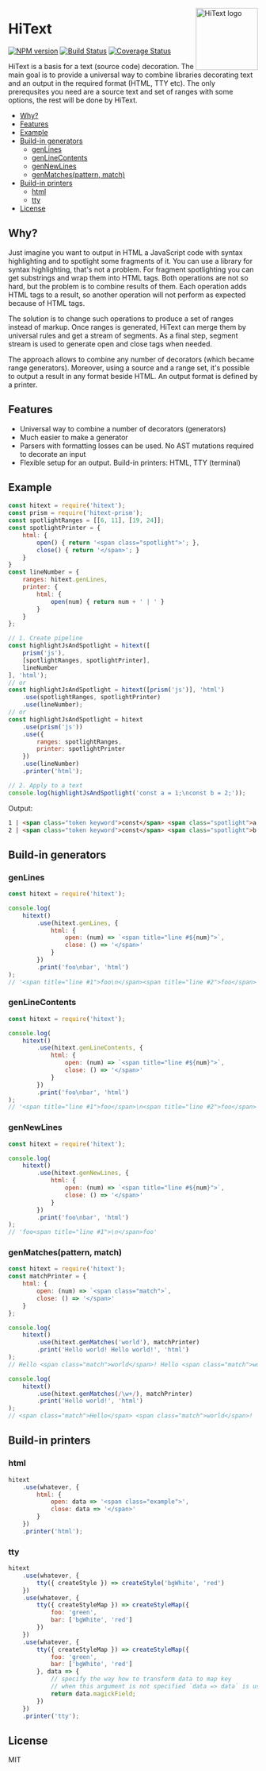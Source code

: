 <img align="right" width="125" height="125"
     alt="HiText logo"
     src="https://user-images.githubusercontent.com/270491/41946489-795b7e6a-79bb-11e8-9b1f-012b0dee3f0a.png"/>

# HiText

[![NPM version](https://img.shields.io/npm/v/hitext.svg)](https://www.npmjs.com/package/hitext)
[![Build Status](https://travis-ci.org/hitext/hitext.svg?branch=master)](https://travis-ci.org/hitext/hitext)
[![Coverage Status](https://coveralls.io/repos/github/hitext/hitext/badge.svg?branch=master)](https://coveralls.io/github/hitext/hitext?branch=master)

HiText is a basis for a text (source code) decoration. The main goal is to provide a universal way to combine libraries decorating text and an output in the required format (HTML, TTY etc). The only prerequsites you need are a source text and set of ranges with some options, the rest will be done by HiText.

<!-- TOC depthFrom:2 -->

- [Why?](#why)
- [Features](#features)
- [Example](#example)
- [Build-in generators](#build-in-generators)
    - [genLines](#genlines)
    - [genLineContents](#genlinecontents)
    - [genNewLines](#gennewlines)
    - [genMatches(pattern, match)](#genmatchespattern-match)
- [Build-in printers](#build-in-printers)
    - [html](#html)
    - [tty](#tty)
- [License](#license)

<!-- /TOC -->

## Why?

Just imagine you want to output in HTML a JavaScript code with syntax highlighting and to spotlight some fragments of it. You can use a library for syntax highlighting, that's not a problem. For fragment spotlighting you can get substrings and wrap them into HTML tags. Both operations are not so hard, but the problem is to combine results of them. Each operation adds HTML tags to a result, so another operation will not perform as expected because of HTML tags.

The solution is to change such operations to produce a set of ranges instead of markup. Once ranges is generated, HiText can merge them by universal rules and get a stream of segments. As a final step, segment stream is used to generate open and close tags when needed.

The approach allows to combine any number of decorators (which became range generators). Moreover, using a source and a range set, it's possible to output a result in any format beside HTML. An output format is defined by a printer.

## Features

- Universal way to combine a number of decorators (generators)
- Much easier to make a generator
- Parsers with formatting losses can be used. No AST mutations required to decorate an input
- Flexible setup for an output. Build-in printers: HTML, TTY (terminal)

## Example

```js
const hitext = require('hitext');
const prism = require('hitext-prism');
const spotlightRanges = [[6, 11], [19, 24]];
const spotlightPrinter = {
    html: {
        open() { return '<span class="spotlight">'; },
        close() { return '</span>'; }
    }
}
const lineNumber = {
    ranges: hitext.genLines,
    printer: {
        html: {
            open(num) { return num + ' | ' }
        }
    }
};

// 1. Create pipeline
const highlightJsAndSpotlight = hitext([
    prism('js'),
    [spotlightRanges, spotlightPrinter],
    lineNumber
], 'html');
// or
const highlightJsAndSpotlight = hitext([prism('js')], 'html')
    .use(spotlightRanges, spotlightPrinter)
    .use(lineNumber);
// or
const highlightJsAndSpotlight = hitext
    .use(prism('js'))
    .use({
        ranges: spotlightRanges,
        printer: spotlightPrinter
    })
    .use(lineNumber)
    .printer('html');

// 2. Apply to a text
console.log(highlightJsAndSpotlight('const a = 1;\nconst b = 2;'));
```

Output:

```html
1 | <span class="token keyword">const</span> <span class="spotlight">a <span class="token operator">=</span> <span class="token number">1</span></span><span class="token punctuation">;</span>
2 | <span class="token keyword">const</span> <span class="spotlight">b <span class="token operator">=</span> <span class="token number">2</span></span><span class="token punctuation">;</span>
```

## Build-in generators

### genLines

```js
const hitext = require('hitext');

console.log(
    hitext()
        .use(hitext.genLines, {
            html: {
                open: (num) => `<span title="line #${num}">`,
                close: () => '</span>'
            }
        })
        .print('foo\nbar', 'html')
);
// '<span title="line #1">foo\n</span><span title="line #2">foo</span>'
```

### genLineContents

```js
const hitext = require('hitext');

console.log(
    hitext()
        .use(hitext.genLineContents, {
            html: {
                open: (num) => `<span title="line #${num}">`,
                close: () => '</span>'
            }
        })
        .print('foo\nbar', 'html')
);
// '<span title="line #1">foo</span>\n<span title="line #2">foo</span>'
```

### genNewLines

```js
const hitext = require('hitext');

console.log(
    hitext()
        .use(hitext.genNewLines, {
            html: {
                open: (num) => `<span title="line #${num}">`,
                close: () => '</span>'
            }
        })
        .print('foo\nbar', 'html')
);
// 'foo<span title="line #1">\n</span>foo'
```

### genMatches(pattern, match)

```js
const hitext = require('hitext');
const matchPrinter = {
    html: {
        open: (num) => `<span class="match">`,
        close: () => '</span>'
    }
};

console.log(
    hitext()
        .use(hitext.genMatches('world'), matchPrinter)
        .print('Hello world! Hello world!', 'html')
);
// Hello <span class="match">world</span>! Hello <span class="match">world</span>!

console.log(
    hitext()
        .use(hitext.genMatches(/\w+/), matchPrinter)
        .print('Hello world!', 'html')
);
// <span class="match">Hello</span> <span class="match">world</span>!
```

## Build-in printers

### html

```js
hitext
    .use(whatever, {
        html: {
            open: data => '<span class="example">',
            close: data => '</span>'
        }
    })
    .printer('html');
```

### tty

```js
hitext
    .use(whatever, {
        tty({ createStyle }) => createStyle('bgWhite', 'red')
    })
    .use(whatever, {
        tty({ createStyleMap }) => createStyleMap({
            foo: 'green',
            bar: ['bgWhite', 'red']
        })
    })
    .use(whatever, {
        tty({ createStyleMap }) => createStyleMap({
            foo: 'green',
            bar: ['bgWhite', 'red']
        }, data => {
            // specify the way how to transform data to map key
            // when this argument is not specified `data => data` is using
            return data.magickField;
        })
    })
    .printer('tty');
```

## License

MIT
